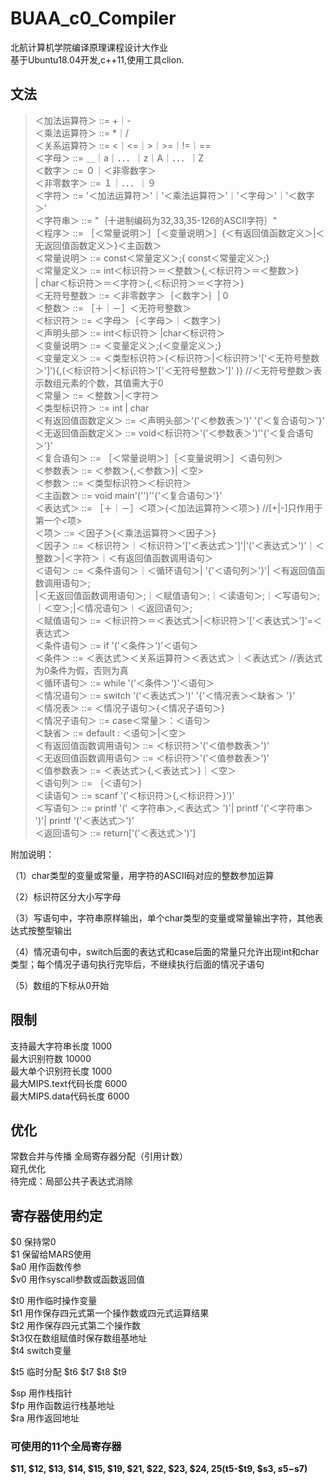 # BUAA_c0_Compiler
北航计算机学院编译原理课程设计大作业  
基于Ubuntu18.04开发,c++11,使用工具clion. 


## 文法
> ＜加法运算符＞ ::= +｜-  
>＜乘法运算符＞  ::= *｜/  
>＜关系运算符＞  ::=  <｜<=｜>｜>=｜!=｜==  
>＜字母＞   ::= ＿｜a｜．．．｜z｜A｜．．．｜Z  
>＜数字＞   ::= ０｜＜非零数字＞  
>＜非零数字＞  ::= １｜．．．｜９  
>＜字符＞    ::=  '＜加法运算符＞'｜'＜乘法运算符＞'｜'＜字母＞'｜'＜数字＞'  
>＜字符串＞   ::=  "｛十进制编码为32,33,35-126的ASCII字符｝"  
>＜程序＞    ::= ［＜常量说明＞］［＜变量说明＞］{＜有返回值函数定义＞|＜无返回值函数定义＞}＜主函数＞  
>＜常量说明＞ ::=  const＜常量定义＞;{ const＜常量定义＞;}  
>＜常量定义＞   ::=   int＜标识符＞＝＜整数＞{,＜标识符＞＝＜整数＞}  
                               | char＜标识符＞＝＜字符＞{,＜标识符＞＝＜字符＞}                              
>＜无符号整数＞  ::= ＜非零数字＞｛＜数字＞｝| 0  
>＜整数＞        ::= ［＋｜－］＜无符号整数＞  
>＜标识符＞    ::=  ＜字母＞｛＜字母＞｜＜数字＞｝  
>＜声明头部＞   ::=  int＜标识符＞ |char＜标识符＞  
>＜变量说明＞  ::= ＜变量定义＞;{＜变量定义＞;}  
>＜变量定义＞  ::= ＜类型标识符＞(＜标识符＞|＜标识符＞'\['＜无符号整数＞'\]'){,(＜标识符＞|＜标识符＞'\['＜无符号整数＞'\]' )} //＜无符号整数＞表示数组元素的个数，其值需大于0  
>＜常量＞   ::=  ＜整数＞|＜字符＞  
>＜类型标识符＞      ::=  int | char  
>＜有返回值函数定义＞  ::=  ＜声明头部＞'('＜参数表＞')' '{'＜复合语句＞'}'  
>＜无返回值函数定义＞  ::= void＜标识符＞'('＜参数表＞')''{'＜复合语句＞'}'  
>＜复合语句＞   ::=  ［＜常量说明＞］［＜变量说明＞］＜语句列＞  
>＜参数表＞    ::= ＜参数＞{,＜参数＞}| ＜空>  
>＜参数＞    ::=  ＜类型标识符＞＜标识符＞  
>＜主函数＞    ::= void main'('')''{'＜复合语句＞'}'  
>＜表达式＞    ::= ［＋｜－］＜项＞{＜加法运算符＞＜项＞}   //\[+|-\]只作用于第一个<项>  
>＜项＞     ::= ＜因子＞{＜乘法运算符＞＜因子＞}  
>＜因子＞    ::= ＜标识符＞｜＜标识符＞'\['＜表达式＞'\]'|'('＜表达式＞')'｜＜整数＞|＜字符＞｜＜有返回值函数调用语句＞           
>＜语句＞    ::= ＜条件语句＞｜＜循环语句＞| '{'＜语句列＞'}'| ＜有返回值函数调用语句＞;   
                           |＜无返回值函数调用语句＞;｜＜赋值语句＞;｜＜读语句＞;｜＜写语句＞;｜＜空＞;|＜情况语句＞｜＜返回语句＞;  
>＜赋值语句＞   ::=  ＜标识符＞＝＜表达式＞|＜标识符＞'\['＜表达式＞'\]'=＜表达式＞  
>＜条件语句＞  ::=  if '('＜条件＞')'＜语句＞  
>＜条件＞    ::=  ＜表达式＞＜关系运算符＞＜表达式＞｜＜表达式＞ //表达式为0条件为假，否则为真  
>＜循环语句＞   ::=  while '('＜条件＞')'＜语句＞  
>＜情况语句＞  ::=  switch '('＜表达式＞')' '{'＜情况表＞＜缺省＞ '}'  
>＜情况表＞   ::=  ＜情况子语句＞{＜情况子语句＞}  
>＜情况子语句＞  ::=  case＜常量＞：＜语句＞  
>＜缺省＞   ::=  default : ＜语句＞|＜空＞  
>＜有返回值函数调用语句＞ ::= ＜标识符＞'('＜值参数表＞')'  
>＜无返回值函数调用语句＞ ::= ＜标识符＞'('＜值参数表＞')'  
>＜值参数表＞   ::= ＜表达式＞{,＜表达式＞}｜＜空＞  
>＜语句列＞   ::= ｛＜语句＞｝  
>＜读语句＞    ::=  scanf '('＜标识符＞{,＜标识符＞}')'  
>＜写语句＞    ::= printf '(' ＜字符串＞,＜表达式＞ ')'| printf '('＜字符串＞ ')'| printf '('＜表达式＞')'  
>＜返回语句＞   ::=  return\['('＜表达式＞')'\]     


附加说明：

（1）char类型的变量或常量，用字符的ASCII码对应的整数参加运算

（2）标识符区分大小写字母

（3）写语句中，字符串原样输出，单个char类型的变量或常量输出字符，其他表达式按整型输出

（4）情况语句中，switch后面的表达式和case后面的常量只允许出现int和char类型；每个情况子语句执行完毕后，不继续执行后面的情况子语句

（5）数组的下标从0开始 

## 限制
支持最大字符串长度 1000  
最大识别符数 10000  
最大单个识别符长度 1000  
最大MIPS.text代码长度 6000  
最大MIPS.data代码长度 6000  

## 优化
常数合并与传播
全局寄存器分配（引用计数）  
窥孔优化   
待完成：局部公共子表达式消除


## 寄存器使用约定
$0 保持常0  
$1 保留给MARS使用  
$a0 用作函数传参  
$v0 用作syscall参数或函数返回值  
  
$t0 用作临时操作变量  
$t1 用作保存四元式第一个操作数或四元式运算结果  
$t2 用作保存四元式第二个操作数  
$t3仅在数组赋值时保存数组基地址   
$t4 switch变量
  
$t5 临时分配
$t6 
$t7 
$t8
$t9 

$sp 用作栈指针  
$fp 用作函数运行栈基地址  
$ra 用作返回地址  

### 可使用的11个全局寄存器
**$11, $12, $13, $14, $15, $19, $21, $22, $23, $24, $25($t5-$t9, $s3, $s5-$s7)**